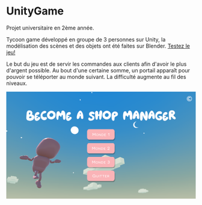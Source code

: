 # UnityGame

Projet universitaire en 2ème année. 

Tycoon game développé en groupe de 3 personnes sur Unity, la modélisation des scènes et des objets ont été faites sur Blender. 
<a href="https://celico.itch.io/become-a-shop-manager">Testez le jeu!</a>

Le but du jeu est de servir les commandes aux clients afin d'avoir le plus d'argent possible. Au bout d'une certaine somme, un portail apparaît pour pouvoir se téléporter au monde suivant. La difficulté augmente au fil des niveaux.

<img src="Menu_Jeu.png">
